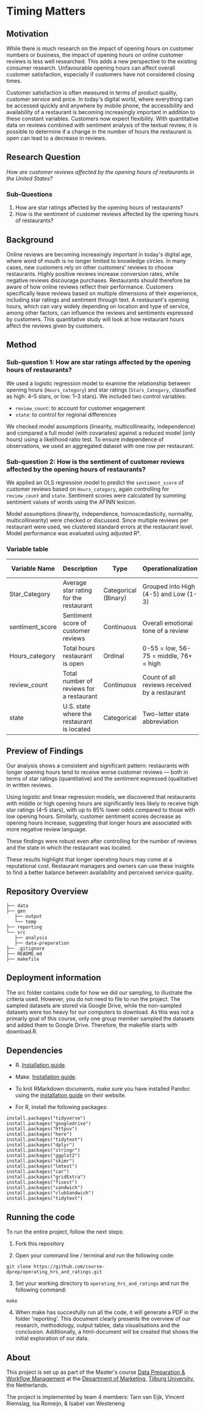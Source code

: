 # Timing Matters

## Motivation

While there is much research on the impact of opening hours on customer numbers or business, the impact of opening hours on online customer reviews is less well researched. This adds a new perspective to the existing consumer research. Unfavourable opening hours can affect overall customer satisfaction, especially if customers have not considered closing times.

Customer satisfaction is often measured in terms of product quality, customer service and price. In today's digital world, where everything can be accessed quickly and anywhere by mobile phone, the accessibility and availability of a restaurant is becoming increasingly important in addition to these constant variables. Customers now expect flexibility. With quantitative data on reviews combined with sentiment analysis of the textual review, it is possible to determine if a change in the number of hours the restaurant is open can lead to a decrease in reviews.

## Research Question

*How are customer reviews affected by the opening hours of restaurants in the United States?*

### Sub-Questions

1.  How are star ratings affected by the opening hours of restaurants?
2.  How is the sentiment of customer reviews affected by the opening hours of restaurants?

## Background

Online reviews are becoming increasingly important in today's digital age, where word of mouth is no longer limited to knowledge circles. In many cases, new customers rely on other customers' reviews to choose restaurants. Highly positive reviews increase conversion rates, while negative reviews discourage purchases. Restaurants should therefore be aware of how online reviews reflect their performance. Customers specifically leave reviews based on multiple dimensions of their experience, including star ratings and sentiment through text. A restaurant's opening hours, which can vary widely depending on location and type of service, among other factors, can influence the reviews and sentiments expressed by customers. This quantitative study will look at how restaurant hours affect the reviews given by customers.

## Method

### Sub-question 1: How are star ratings affected by the opening hours of restaurants?

We used a logistic regression model to examine the relationship between opening hours (`Hours_category`) and star ratings (`Stars_Category`, classified as high: 4–5 stars, or low: 1–3 stars). We included two control variables:

-   `review_count`: to account for customer engagement
-   `state`: to control for regional differences

We checked model assumptions (linearity, multicollinearity, independence) and compared a full model (with covariates) against a reduced model (only hours) using a likelihood ratio test. To ensure independence of observations, we used an aggregated dataset with one row per restaurant.

### Sub-question 2: How is the sentiment of customer reviews affected by the opening hours of restaurants?

We applied an OLS regression model to predict the `sentiment_score` of customer reviews based on `Hours_category`, again controlling for `review_count` and `state`. Sentiment scores were calculated by summing sentiment values of words using the AFINN lexicon.

Model assumptions (linearity, independence, homoscedasticity, normality, multicollinearity) were checked or discussed. Since multiple reviews per restaurant were used, we clustered standard errors at the restaurant level. Model performance was evaluated using adjusted R².

### Variable table

| Variable Name   | Description                                | Type                 | Operationalization                            | Possible Values             |
|---------------|---------------|---------------|---------------|---------------|
| Star_Category   | Average star rating for the restaurant     | Categorical (Binary) | Grouped into High (4-5) and Low (1-3)         | High, Low                   |
| sentiment_score | Sentiment score of customer reviews        | Continuous           | Overall emotional tone of a review            | Numbers from -64 to 136     |
| Hours_category  | Total hours restaurant is open             | Ordinal              | 0-55 = low, 56-75 = middle, 76+ = high        | Low, middle, high           |
| review_count    | Total number of reviews for a restaurant   | Continuous           | Count of all reviews received by a restaurant | Numbers from 5 to 4,876     |
| state           | U.S. state where the restaurant is located | Categorical          | Two-letter state abbreviation                 | Any U.S. state abbreviation |

## Preview of Findings

Our analysis shows a consistent and significant pattern: restaurants with longer opening hours tend to receive worse customer reviews — both in terms of star ratings (quantitative) and the sentiment expressed (qualitative) in written reviews.

Using logistic and linear regression models, we discovered that restaurants with middle or high opening hours are significantly less likely to receive high star ratings (4–5 stars), with up to 85% lower odds compared to those with low opening hours. Similarly, customer sentiment scores decrease as opening hours increase, suggesting that longer hours are associated with more negative review language.

These findings were robust even after controlling for the number of reviews and the state in which the restaurant was located.

These results highlight that longer operating hours may come at a reputational cost. Restaurant managers and owners can use these insights to find a better balance between availability and perceived service quality.


## Repository Overview

```         
├── data
├── gen
   ├── output
   └── temp
├── reporting
└── src
   ├── analysis
   ├── data-preparation
├── .gitignore
├── README.md
├── makefile
```

## Deployment information

The src folder  contains code for how we did our sampling, to illustrate the criteria used. However, you do not need to file to run the project. 
The sampled datasets are stored via Google Drive, while the non-sampled datasets were too heavy for our computers to download. As this was not a primarly goal of this course, only one group member sampled the datasets and added them to Google Drive. Therefore, the makefile starts with download.R. 


## Dependencies 

- R. [Installation guide](https://tilburgsciencehub.com/building-blocks/configure-your-computer/statistics-and-computation/r/).
- Make. [Installation guide](https://tilburgsciencehub.com/building-blocks/configure-your-computer/automation-and-workflows/make/).
- To knit RMarkdown documents, make sure you have installed Pandoc using the [installation guide](https://pandoc.org/installing.html) on their website.

- For R, install the following packages: 
```
install.packages("tidyverse")
install.packages("googledrive")
install.packages("httpuv")
install.packages("here")
install.packages("tidytext")
install.packages("dplyr")
install.packages("stringr")
install.packages("ggplot2")
install.packages("skimr")
install.packages("lmtest")
install.packages("car")
install.packages("gridExtra")
install.packages("fixest")
install.packages("sandwich")
install.packages("clubSandwich")
install.packages("tidytext")
```

## Running the code 
To run the entire project, follow the next steps: 

1. Fork this repository

2. Open your command line / terminal and run the following code:
```
git clone https://github.com/course-dprep/operating_hrs_and_ratings.git
```
3. Set your working directory to `operating_hrs_and_ratings` and run the following command:
```
make
```
4. When make has succesfully run all the code, it will generate a PDF in the folder 'reporting'. This document clearly presents the overview of our research, methodology, output tables, data visualisations and the conclusion. Additionally, a html-document will be created that shows the initial exploration of our data. 

## About

This project is set up as part of the Master's course [Data Preparation & Workflow Management](https://dprep.hannesdatta.com/) at the [Department of Marketing](https://www.tilburguniversity.edu/about/schools/economics-and-management/organization/departments/marketing), [Tilburg University](https://www.tilburguniversity.edu/), the Netherlands.

The project is implemented by team 4 members: Tarn van Eijk, Vincent Riemslag, Isa Romeijn, & Isabel van Westeneng
